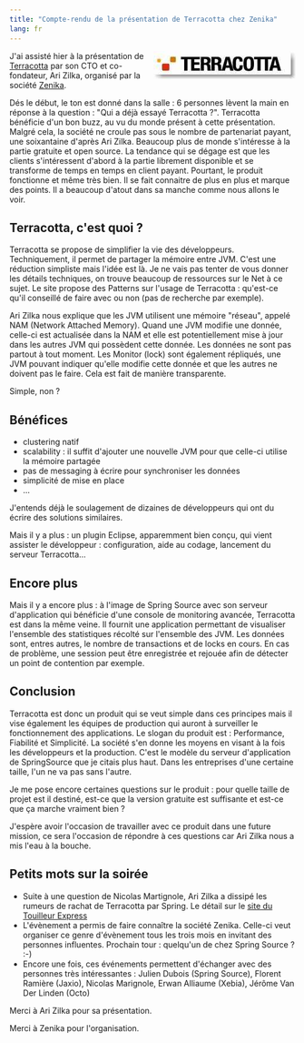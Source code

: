 ```yaml
---
title: "Compte-rendu de la présentation de Terracotta chez Zenika"
lang: fr
---
```


<img src="/assets/images/posts/2008/10/logo_terracotta.jpg" style="float:right"/>

J'ai assisté hier à la présentation de [Terracotta](http://www.terracotta.org/) par son CTO et co-fondateur, Ari Zilka, organisé par la société [Zenika](http://www.zenika.com/).

Dés le début, le ton est donné dans la salle : 6 personnes lèvent la main en réponse à la question : "Qui a déjà essayé Terracotta ?". Terracotta bénéficie d'un bon buzz, au vu du monde présent à cette présentation. Malgré cela, la société ne croule pas sous le nombre de partenariat payant, une soixantaine d'après Ari Zilka. Beaucoup plus de monde s'intéresse à la partie gratuite et open source. La tendance qui se dégage est que les clients s'intéressent d'abord à la partie librement disponible et se transforme de temps en temps en client payant. Pourtant, le produit fonctionne et même très bien. Il se fait connaitre de plus en plus et marque des points. Il a beaucoup d'atout dans sa manche comme nous allons le voir.

## Terracotta, c'est quoi ?

Terracotta se propose de simplifier la vie des développeurs. Techniquement, il permet de partager la mémoire entre JVM. C'est une réduction simpliste mais l'idée est là. Je ne vais pas tenter de vous donner les détails techniques, on trouve beaucoup de ressources sur le Net à ce sujet. Le site propose des Patterns sur l'usage de Terracotta : qu'est-ce qu'il conseillé de faire avec ou non (pas de recherche par exemple).

Ari Zilka nous explique que les JVM utilisent une mémoire "réseau", appelé NAM (Network Attached Memory). Quand une JVM modifie une donnée, celle-ci est actualisée dans la NAM et elle est potentiellement mise à jour dans les autres JVM qui possèdent cette donnée. Les données ne sont pas partout à tout moment. Les Monitor (lock) sont également répliqués, une JVM pouvant indiquer qu'elle modifie cette donnée et que les autres ne doivent pas le faire. Cela est fait de manière transparente.

Simple, non ?

## Bénéfices

- clustering natif
- scalability : il suffit d'ajouter une nouvelle JVM pour que celle-ci utilise la mémoire partagée
- pas de messaging à écrire pour synchroniser les données
- simplicité de mise en place
- ...

J'entends déjà le soulagement de dizaines de développeurs qui ont du écrire des solutions similaires.

Mais il y a plus : un plugin Eclipse, apparemment bien conçu, qui vient assister le développeur : configuration, aide au codage, lancement du serveur Terracotta...

## Encore plus

Mais il y a encore plus : à l'image de Spring Source avec son serveur d'application qui bénéficie d'une console de monitoring avancée, Terracotta est dans la même veine. Il fournit une application permettant de visualiser l'ensemble des statistiques récolté sur l'ensemble des JVM. Les données sont, entres autres, le nombre de transactions et de locks en cours. En cas de problème, une session peut être enregistrée et rejouée afin de détecter un point de contention par exemple.

## Conclusion

Terracotta est donc un produit qui se veut simple dans ces principes mais il vise également les équipes de production qui auront à surveiller le fonctionnement des applications. Le slogan du produit est : Performance, Fiabilité et Simplicité. La société s'en donne les moyens en visant à la fois les développeurs et la production. C'est le modèle du serveur d'application de SpringSource que je citais plus haut. Dans les entreprises d'une certaine taille, l'un ne va pas sans l'autre.

Je me pose encore certaines questions sur le produit : pour quelle taille de projet est il destiné, est-ce que la version gratuite est suffisante et est-ce que ça marche vraiment bien ?

J'espère avoir l'occasion de travailler avec ce produit dans une future mission, ce sera l'occasion de répondre à ces questions car Ari Zilka nous a mis l'eau à la bouche.

## Petits mots sur la soirée

- Suite à une question de Nicolas Martignole, Ari Zilka a dissipé les rumeurs de rachat de Terracotta par Spring. Le détail sur le [site du Touilleur Express](http://www.touilleur-express.fr/2008/10/02/springsource-rachete-terracotta-ou-pas/)
- L'évènement a permis de faire connaître la société Zenika. Celle-ci veut organiser ce genre d'évènement tous les trois mois en invitant des personnes influentes. Prochain tour : quelqu'un de chez Spring Source ? :-)
- Encore une fois, ces événements permettent d'échanger avec des personnes très intéressantes : Julien Dubois (Spring Source), Florent Ramière (Jaxio), Nicolas Marignole, Erwan Alliaume (Xebia), Jérôme Van Der Linden (Octo)

Merci à Ari Zilka pour sa présentation.

Merci à Zenika pour l'organisation.
